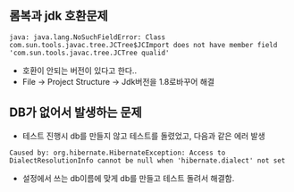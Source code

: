 ## 롬복과 jdk 호환문제
```
java: java.lang.NoSuchFieldError: Class com.sun.tools.javac.tree.JCTree$JCImport does not have member field 'com.sun.tools.javac.tree.JCTree qualid'
```
- 호환이 안되는 버전이 있다고 한다..
- File -> Project Structure -> Jdk버전을 1.8로바꾸어 해결


## DB가 없어서 발생하는 문제
- 테스트 진행시 db를 만들지 않고 테스트를 돌렸었고, 다음과 같은 에러 발생
```
Caused by: org.hibernate.HibernateException: Access to DialectResolutionInfo cannot be null when 'hibernate.dialect' not set
```
- 설정에서 쓰는 db이름에 맞게 db를 만들고 테스트 돌려서 해결함.
